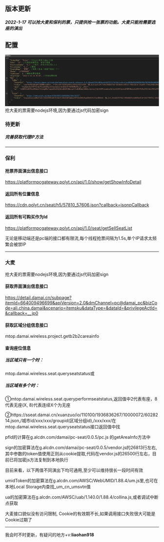 ﻿## 版本更新

##### 2022-1-17 可以抢大麦和保利的票，只提供抢一张票的功能。大麦只能抢需要选座的演出

## 配置

![image](Public/appsetting.png)
抢大麦的票需要nodejs环境,因为要通过js代码加密sign

### 待更新

##### 完善获取代理IP方法

* * *

### 保利

#### 抢票界面演出信息接口

https://platformpcgateway.polyt.cn/api/1.0/show/getShowInfoDetail

#### 返回所有位置信息

https://cdn.polyt.cn/seat/h5/57810_57606.json?callback=jsonpCallback

#### 返回所有可购买作为Id

https://platformpcgateway.polyt.cn/api/1.0/seat/getSellSeatList

无论是移动端还是pc端的接口都有限流,每个线程抢票间隔为1.5s,单个IP请求太频繁会被禁IP



* * *

### 大麦



抢大麦的票需要nodejs环境,因为要通过js代码加密sign



#### 获取界面演出信息接口

https://detail.damai.cn/subpage?itemId=664009496699&apiVersion=2.0&dmChannel=pc@damai_pc&bizCode=ali.china.damai&scenario=itemsku&dataType=&dataId=&privilegeActId=&callback=__jp0



#### 获取区域分组信息接口

mtop.damai.wireless.project.getb2b2careainfo

#### 查询座位信息

##### 当区域只有一个时：

mtop.damai.wireless.seat.queryseatstatus或

##### 当区域有多个时：

①mtop.damai.wireless.seat.queryperformseatstatus,返回值中2代表有座，8代表无座(X, 
8)代表连续X个为无座

②https://sseat.damai.cn/xuanzuo/io/110100/1936836267/10000072/6028214.json,/城市id/xxx/xxx/groupid(区域分组id),/xxx/xxx/在mtop.damai.wireless.seat.queryseatstatus接口返回值中找



pfId的计算在g.alcdn.com/damai/pc-seat/0.0.5/pc.js 的getAreaInfo方法中

sign的加密算法在g.alcdn.com/damai/pc-seat/0.0.5/vendor.js的26813行左右, 其中参数的token值使用正则从cookie提取,代码在vendor.js的26500行左右，目前已将加密js方法复制到本地执行



目前来看，以下两值不同演出下均可通用,至少可以维持很长一段时间有效

umidToken的加密算法在g.alcdn.com/AWSC/WebUMID/1.88.4/um.js里,也可在本地Local 
Storage内查找_um_cn_umsvtn值

ua的加密算法在g.alcdn.com/AWSC/uab/1.140.0/1.88.4/collina.js,或者调试中断点获取



大麦接口貌似没有访问限制, Cookie的有效期不长,如果调用接口失败很大可能是Cookie过期了



* * *
我会时不时更新，有疑问的地方+v:**liaohan918**
